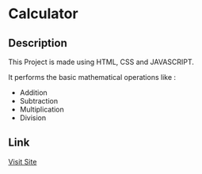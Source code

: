 

# Calculator
## Description
This Project is made using HTML, CSS and JAVASCRIPT.

It performs the basic mathematical operations like :
- Addition
- Subtraction
- Multiplication
- Division


## Link
[Visit Site](https://atharvashirsh.github.io/Calculator/)
